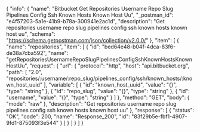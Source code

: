 {
  "info": {
    "name": "Bitbucket Get Repositories Username Repo Slug Pipelines Config Ssh Known Hosts Known Host Uu",
    "_postman_id": "e4f57203-5a1e-41b9-b78a-300941e2ac1d",
    "description": "Get repositories username repo slug pipelines config ssh known hosts known host uu",
    "schema": "https://schema.getpostman.com/json/collection/v2.0.0/"
  },
  "item": [
    {
      "name": "repositories",
      "item": [
        {
          "id": "bed64e48-b04f-4dca-83f6-de38a7cba592",
          "name": "getRepositoriesUsernameRepoSlugPipelinesConfigSshKnownHostsKnownHostUu",
          "request": {
            "url": {
              "protocol": "http",
              "host": "api.bitbucket.org",
              "path": [
                "2.0",
                "repositories/:username/:repo_slug/pipelines_config/ssh/known_hosts/:known_host_uuid"
              ],
              "variable": [
                {
                  "id": "known_host_uuid",
                  "value": "{}",
                  "type": "string"
                },
                {
                  "id": "repo_slug",
                  "value": "{}",
                  "type": "string"
                },
                {
                  "id": "username",
                  "value": "{}",
                  "type": "string"
                }
              ]
            },
            "method": "GET",
            "body": {
              "mode": "raw"
            },
            "description": "Get repositories username repo slug pipelines config ssh known hosts known host uu"
          },
          "response": [
            {
              "status": "OK",
              "code": 200,
              "name": "Response_200",
              "id": "83f29b5e-fbf1-4907-9fd1-875093f3e544"
            }
          ]
        }
      ]
    }
  ]
}